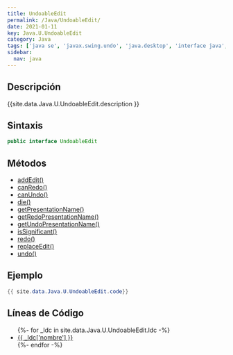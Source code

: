 ```yaml
---
title: UndoableEdit
permalink: /Java/UndoableEdit/
date: 2021-01-11
key: Java.U.UndoableEdit
category: Java
tags: ['java se', 'javax.swing.undo', 'java.desktop', 'interface java', 'Java 1.0']
sidebar: 
  nav: java
---
```


## Descripción
{{site.data.Java.U.UndoableEdit.description }}

## Sintaxis
~~~java
public interface UndoableEdit
~~~

## Métodos
* [addEdit()](/Java/UndoableEdit/addEdit)
* [canRedo()](/Java/UndoableEdit/canRedo)
* [canUndo()](/Java/UndoableEdit/canUndo)
* [die()](/Java/UndoableEdit/die)
* [getPresentationName()](/Java/UndoableEdit/getPresentationName)
* [getRedoPresentationName()](/Java/UndoableEdit/getRedoPresentationName)
* [getUndoPresentationName()](/Java/UndoableEdit/getUndoPresentationName)
* [isSignificant()](/Java/UndoableEdit/isSignificant)
* [redo()](/Java/UndoableEdit/redo)
* [replaceEdit()](/Java/UndoableEdit/replaceEdit)
* [undo()](/Java/UndoableEdit/undo)

## Ejemplo
~~~java
{{ site.data.Java.U.UndoableEdit.code}}
~~~

## Líneas de Código
<ul>
{%- for _ldc in site.data.Java.U.UndoableEdit.ldc -%}
   <li>
       <a href="{{_ldc['url'] }}">{{ _ldc['nombre'] }}</a>
   </li>
{%- endfor -%}
</ul>
